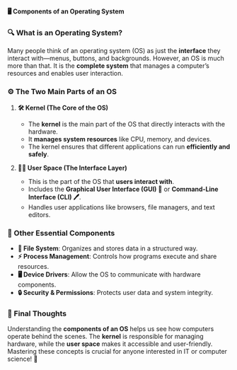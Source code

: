 **🖥️ Components of an Operating System**

### 🔍 What is an Operating System?
Many people think of an operating system (OS) as just the **interface** they interact with—menus, buttons, and backgrounds. However, an OS is much more than that. It is the **complete system** that manages a computer’s resources and enables user interaction.

### ⚙️ The Two Main Parts of an OS
1. **🛠️ Kernel (The Core of the OS)**
   - The **kernel** is the main part of the OS that directly interacts with the hardware.
   - It **manages system resources** like CPU, memory, and devices.
   - The kernel ensures that different applications can run **efficiently and safely**.

2. **👨‍💻 User Space (The Interface Layer)**
   - This is the part of the OS that **users interact with**.
   - Includes the **Graphical User Interface (GUI) 🎨** or **Command-Line Interface (CLI) 🖊️**.
   - Handles user applications like browsers, file managers, and text editors.

### 📌 Other Essential Components
- **📂 File System**: Organizes and stores data in a structured way.
- **⚡ Process Management**: Controls how programs execute and share resources.
- **🖥️ Device Drivers**: Allow the OS to communicate with hardware components.
- **🔒 Security & Permissions**: Protects user data and system integrity.

### 🎯 Final Thoughts
Understanding the **components of an OS** helps us see how computers operate behind the scenes. The **kernel** is responsible for managing hardware, while the **user space** makes it accessible and user-friendly. Mastering these concepts is crucial for anyone interested in IT or computer science! 🚀

